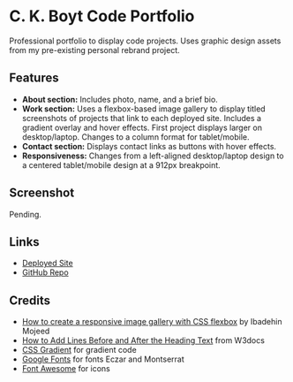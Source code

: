 # C. K. Boyt Code Portfolio
Professional portfolio to display code projects. Uses graphic design assets from my pre-existing personal rebrand project.

## Features
- **About section:** Includes photo, name, and a brief bio.
- **Work section:** Uses a flexbox-based image gallery to display titled screenshots of projects that link to each deployed site. Includes a gradient overlay and hover effects. First project displays larger on desktop/laptop. Changes to a column format for tablet/mobile.
- **Contact section:** Displays contact links as buttons with hover effects.
- **Responsiveness:** Changes from a left-aligned desktop/laptop design to a centered tablet/mobile design at a 912px breakpoint.

## Screenshot
Pending.

## Links
- [Deployed Site](https://ckboytgt.github.io/ckboyt-portfolio/)
- [GitHub Repo](https://github.com/CKBoytGT/ckboyt-portfolio)

## Credits
- [How to create a responsive image gallery with CSS flexbox](https://blog.logrocket.com/responsive-image-gallery-css-flexbox/) by Ibadehin Mojeed
- [How to Add Lines Before and After the Heading Text](https://www.w3docs.com/snippets/css/how-to-add-lines-before-and-after-heading-text.html) from W3docs
- [CSS Gradient](https://cssgradient.io/) for gradient code
- [Google Fonts](https://fonts.google.com/) for fonts Eczar and Montserrat
- [Font Awesome](https://fontawesome.com/) for icons

